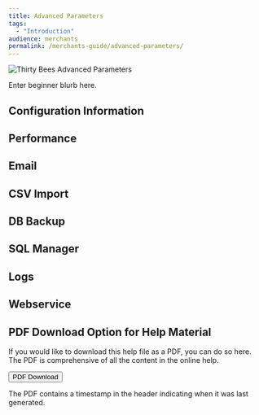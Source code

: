 ```yaml
---
title: Advanced Parameters
tags:
  - "Introduction"
audience: merchants
permalink: /merchants-guide/advanced-parameters/
---
```


![Thirty Bees Advanced Parameters]({{baseurl}}/thirtybees/images/merchants-guide/advanced-parameters.jpg  "Thirty Bees Advanced Parameters")

Enter beginner blurb here.

## Configuration Information

## Performance

## Email

## CSV Import

## DB Backup

## SQL Manager

## Logs

## Webservice

## PDF Download Option for Help Material

If you would like to download this help file as a PDF, you can do so here. The PDF is comprehensive of all the content in the online help.   

<a target="_blank" class="noCrossRef" href="{{base}}/thirtybees/pdf/thirtybees_merchant_guide.pdf"><button type="button" class="btn btn-default" aria-label="Left Align"><span class="glyphicon glyphicon-download-alt" aria-hidden="true"></span> PDF Download</button></a>

The PDF contains a timestamp in the header indicating when it was last generated.

